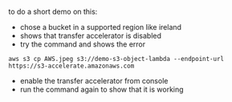 to do a short demo on this:

* chose a bucket in a supported region like ireland
* shows that transfer accelerator is disabled
* try the command and shows the error
```
aws s3 cp AWS.jpeg s3://demo-s3-object-lambda --endpoint-url 
https://s3-accelerate.amazonaws.com
```
* enable the transfer accelerator from console
* run the command again to show that it is working
